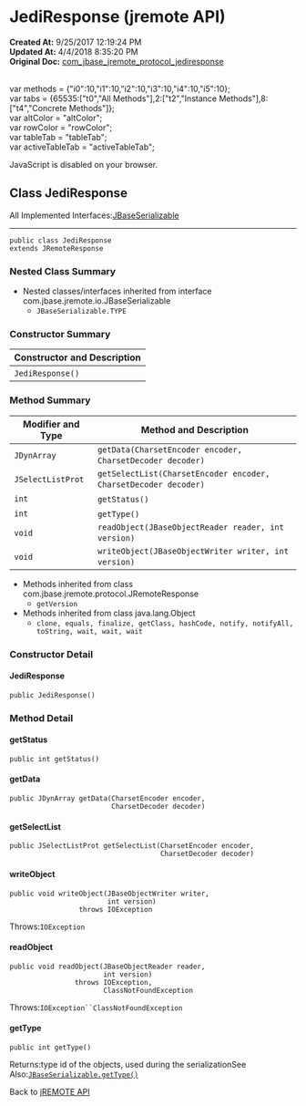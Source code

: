 # JediResponse (jremote API)

**Created At:** 9/25/2017 12:19:24 PM  
**Updated At:** 4/4/2018 8:35:20 PM  
**Original Doc:** [com_jbase_jremote_protocol_jediresponse](https://docs.jbase.com/39270-protocol/com_jbase_jremote_protocol_jediresponse)  

<!--<br>    try {<br>        if (location.href.indexOf('is-external=true') == -1) {<br>            parent.document.title="JediResponse (jremote   API)";<br>        }<br>    }<br>    catch(err) {<br>    }<br>//--><br>var methods = {"i0":10,"i1":10,"i2":10,"i3":10,"i4":10,"i5":10};<br>var tabs = {65535:["t0","All Methods"],2:["t2","Instance Methods"],8:["t4","Concrete Methods"]};<br>var altColor = "altColor";<br>var rowColor = "rowColor";<br>var tableTab = "tableTab";<br>var activeTableTab = "activeTableTab";
JavaScript is disabled on your browser.



## Class JediResponse

All Implemented Interfaces:[JBaseSerializable](/39250-io/com_jbase_jremote_io_jbaseserializable "interface in com.jbase.jremote.io")
* * *


```
public class JediResponse
extends JRemoteResponse
```

### Nested Class Summary

- Nested classes/interfaces inherited from interface com.jbase.jremote.io.JBaseSerializable
    - `JBaseSerializable.TYPE`






### Constructor Summary


| Constructor and Description<br> |
| --- |
| `JediResponse()` <br> |






### Method Summary


| Modifier and Type<br> | Method and Description<br> |
| --- | --- |
| `JDynArray`<br> | `getData(CharsetEncoder encoder, CharsetDecoder decoder)` <br> |
| `JSelectListProt`<br> | `getSelectList(CharsetEncoder encoder, CharsetDecoder decoder)` <br> |
| `int`<br> | `getStatus()` <br> |
| `int`<br> | `getType()` <br> |
| `void`<br> | `readObject(JBaseObjectReader reader, int version)` <br> |
| `void`<br> | `writeObject(JBaseObjectWriter writer, int version)` <br> |


- Methods inherited from class com.jbase.jremote.protocol.JRemoteResponse
    - `getVersion`
- Methods inherited from class java.lang.Object
    - `clone, equals, finalize, getClass, hashCode, notify, notifyAll, toString, wait, wait, wait`

### Constructor Detail

#### JediResponse

```
public JediResponse()
```



### 


### Method Detail

#### getStatus

```
public int getStatus()
```

#### getData

```
public JDynArray getData(CharsetEncoder encoder,
                         CharsetDecoder decoder)
```

#### getSelectList

```
public JSelectListProt getSelectList(CharsetEncoder encoder,
                                     CharsetDecoder decoder)
```

#### writeObject

```
public void writeObject(JBaseObjectWriter writer,
                        int version)
                 throws IOException
```
Throws:`IOException`
#### readObject

```
public void readObject(JBaseObjectReader reader,
                       int version)
                throws IOException,
                       ClassNotFoundException
```
Throws:`IOException``ClassNotFoundException`
#### getType

```
public int getType()
```
Returns:type id of the objects, used during the serializationSee Also:[`JBaseSerializable.getType()`](/39250-io/com_jbase_jremote_io_jbaseserializable#getType--)



Back to [jREMOTE API](com_jbase_jremote_package-summary)
